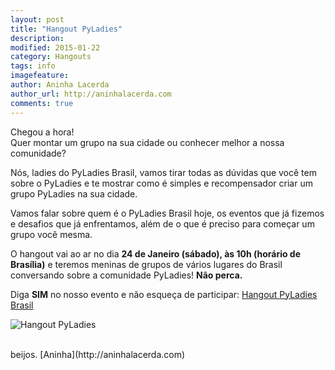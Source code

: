 ```yaml
---
layout: post
title: "Hangout PyLadies"
description:
modified: 2015-01-22
category: Hangouts
tags: info
imagefeature: 
author: Aninha Lacerda
author_url: http://aninhalacerda.com
comments: true
---
```


Chegou a hora!  
Quer montar um grupo na sua cidade ou conhecer melhor a nossa comunidade?

Nós, ladies do PyLadies Brasil, vamos tirar todas as dúvidas que você tem sobre o PyLadies e te mostrar como é simples e recompensador criar um grupo PyLadies na sua cidade. 

Vamos falar sobre quem é o PyLadies Brasil hoje, os eventos que já fizemos e desafios que já enfrentamos, além de o que é preciso para começar um grupo você mesma.

O hangout vai ao ar no dia **24 de Janeiro (sábado), às 10h (horário de Brasília)** e teremos meninas de grupos de vários lugares do Brasil conversando sobre a comunidade PyLadies! **Não perca.**

Diga **SIM** no nosso evento e não esqueça de participar: [Hangout PyLadies Brasil](http://bit.ly/pyladies-hangout)

![Hangout PyLadies]({{site.baseurl}}/images/hangouts.png)



<br>
beijos.  
[Aninha](http://aninhalacerda.com)
